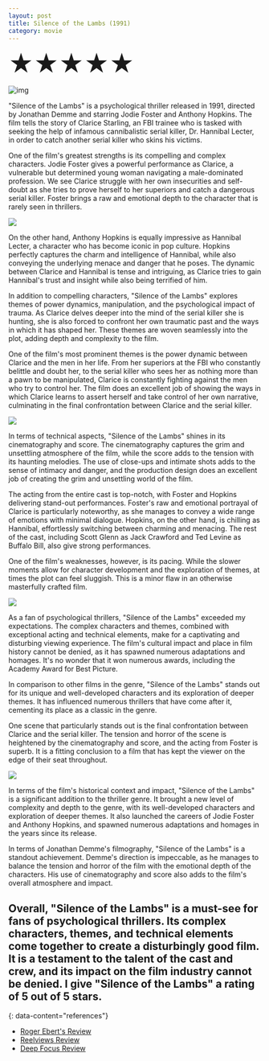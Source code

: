 ```yaml
---
layout: post
title: Silence of the Lambs (1991)
category: movie
---
```

<font size=7>★★★★★</font>

![img](https://raw.githubusercontent.com/abadari3/abadari3.github.io/master/_images/sevensamurai1.jpeg)

"Silence of the Lambs" is a psychological thriller released in 1991, directed by Jonathan Demme and starring Jodie Foster and Anthony Hopkins. The film tells the story of Clarice Starling, an FBI trainee who is tasked with seeking the help of infamous cannibalistic serial killer, Dr. Hannibal Lecter, in order to catch another serial killer who skins his victims.

One of the film's greatest strengths is its compelling and complex characters. Jodie Foster gives a powerful performance as Clarice, a vulnerable but determined young woman navigating a male-dominated profession. We see Clarice struggle with her own insecurities and self-doubt as she tries to prove herself to her superiors and catch a dangerous serial killer. Foster brings a raw and emotional depth to the character that is rarely seen in thrillers.


<img src="https://raw.githubusercontent.com/abadari3/abadari3.github.io/master/_images/sevensamurai3.png" class="rightfloat" > 

On the other hand, Anthony Hopkins is equally impressive as Hannibal Lecter, a character who has become iconic in pop culture. Hopkins perfectly captures the charm and intelligence of Hannibal, while also conveying the underlying menace and danger that he poses. The dynamic between Clarice and Hannibal is tense and intriguing, as Clarice tries to gain Hannibal's trust and insight while also being terrified of him.

In addition to compelling characters, "Silence of the Lambs" explores themes of power dynamics, manipulation, and the psychological impact of trauma. As Clarice delves deeper into the mind of the serial killer she is hunting, she is also forced to confront her own traumatic past and the ways in which it has shaped her. These themes are woven seamlessly into the plot, adding depth and complexity to the film.


One of the film's most prominent themes is the power dynamic between Clarice and the men in her life. From her superiors at the FBI who constantly belittle and doubt her, to the serial killer who sees her as nothing more than a pawn to be manipulated, Clarice is constantly fighting against the men who try to control her. The film does an excellent job of showing the ways in which Clarice learns to assert herself and take control of her own narrative, culminating in the final confrontation between Clarice and the serial killer.

<img src="https://raw.githubusercontent.com/abadari3/abadari3.github.io/master/_images/sevensamurai4.png" class="leftfloat"> 

In terms of technical aspects, "Silence of the Lambs" shines in its cinematography and score. The cinematography captures the grim and unsettling atmosphere of the film, while the score adds to the tension with its haunting melodies. The use of close-ups and intimate shots adds to the sense of intimacy and danger, and the production design does an excellent job of creating the grim and unsettling world of the film.

The acting from the entire cast is top-notch, with Foster and Hopkins delivering stand-out performances. Foster's raw and emotional portrayal of Clarice is particularly noteworthy, as she manages to convey a wide range of emotions with minimal dialogue. Hopkins, on the other hand, is chilling as Hannibal, effortlessly switching between charming and menacing. The rest of the cast, including Scott Glenn as Jack Crawford and Ted Levine as Buffalo Bill, also give strong performances.

One of the film's weaknesses, however, is its pacing. While the slower moments allow for character development and the exploration of themes, at times the plot can feel sluggish. This is a minor flaw in an otherwise masterfully crafted film.


<img src="https://raw.githubusercontent.com/abadari3/abadari3.github.io/master/_images/sevensamurai6.png" class="rightfloat" > 


As a fan of psychological thrillers, "Silence of the Lambs" exceeded my expectations. The complex characters and themes, combined with exceptional acting and technical elements, make for a captivating and disturbing viewing experience. The film's cultural impact and place in film history cannot be denied, as it has spawned numerous adaptations and homages. It's no wonder that it won numerous awards, including the Academy Award for Best Picture.

In comparison to other films in the genre, "Silence of the Lambs" stands out for its unique and well-developed characters and its exploration of deeper themes. It has influenced numerous thrillers that have come after it, cementing its place as a classic in the genre.

One scene that particularly stands out is the final confrontation between Clarice and the serial killer. The tension and horror of the scene is heightened by the cinematography and score, and the acting from Foster is superb. It is a fitting conclusion to a film that has kept the viewer on the edge of their seat throughout.

<img src="https://raw.githubusercontent.com/abadari3/abadari3.github.io/master/_images/sevensamurai5.png" class="leftfloat"> 


In terms of the film's historical context and impact, "Silence of the Lambs" is a significant addition to the thriller genre. It brought a new level of complexity and depth to the genre, with its well-developed characters and exploration of deeper themes. It also launched the careers of Jodie Foster and Anthony Hopkins, and spawned numerous adaptations and homages in the years since its release.

In terms of Jonathan Demme's filmography, "Silence of the Lambs" is a standout achievement. Demme's direction is impeccable, as he manages to balance the tension and horror of the film with the emotional depth of the characters. His use of cinematography and score also adds to the film's overall atmosphere and impact.

Overall, "Silence of the Lambs" is a must-see for fans of psychological thrillers. Its complex characters, themes, and technical elements come together to create a disturbingly good film. It is a testament to the talent of the cast and crew, and its impact on the film industry cannot be denied. I give "Silence of the Lambs" a rating of 5 out of 5 stars. 
---
{: data-content="references"}
- [Roger Ebert's Review](https://www.rogerebert.com/reviews/great-movie-the-silence-of-the-lambs-1991)
- [Reelviews Review](https://www.reelviews.net/reelviews/silence-of-the-lambs-the)
- [Deep Focus Review](https://deepfocusreview.com/definitives/the-silence-of-the-lambs/)
